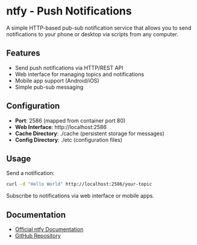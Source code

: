# ntfy - Push Notifications

A simple HTTP-based pub-sub notification service that allows you to send notifications to your phone or desktop via scripts from any computer.

## Features
- Send push notifications via HTTP/REST API
- Web interface for managing topics and notifications
- Mobile app support (Android/iOS)
- Simple pub-sub messaging

## Configuration
- **Port**: 2586 (mapped from container port 80)
- **Web Interface**: http://localhost:2586
- **Cache Directory**: ./cache (persistent storage for messages)
- **Config Directory**: ./etc (configuration files)

## Usage
Send a notification:
```bash
curl -d "Hello World" http://localhost:2586/your-topic
```

Subscribe to notifications via web interface or mobile apps.

## Documentation
- [Official ntfy Documentation](https://ntfy.sh/docs/)
- [GitHub Repository](https://github.com/binwiederhier/ntfy)

